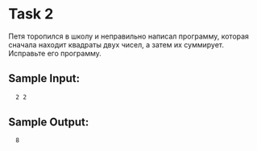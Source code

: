 
# Task 2

Петя торопился в школу и неправильно написал программу, которая сначала находит квадраты двух чисел, а затем их суммирует. Исправьте его программу.

## Sample Input:

```bash
  2 2
```

## Sample Output:

```bash
  8
```